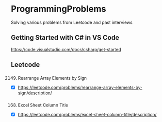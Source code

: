 # ProgrammingProblems
Solving various problems from Leetcode and past interviews

## Getting Started with C# in VS Code
https://code.visualstudio.com/docs/csharp/get-started

## Leetcode

### 
2149. Rearrange Array Elements by Sign
- [x] https://leetcode.com/problems/rearrange-array-elements-by-sign/description/

###
168. Excel Sheet Column Title
- [x] https://leetcode.com/problems/excel-sheet-column-title/description/